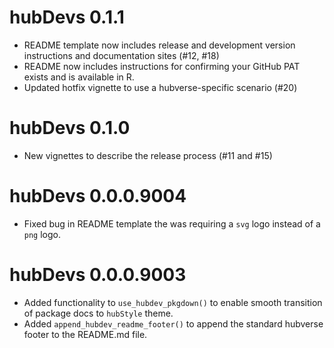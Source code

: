 # hubDevs 0.1.1

* README template now includes release and development version instructions and
  documentation sites (#12, #18)
* README now includes instructions for confirming your GitHub PAT exists and is
  available in R. 
* Updated hotfix vignette to use a hubverse-specific scenario (#20)

# hubDevs 0.1.0

* New vignettes to describe the release process (#11 and #15)

# hubDevs 0.0.0.9004

* Fixed bug in README template the was requiring a `svg` logo instead of a `png` logo.

# hubDevs 0.0.0.9003

* Added functionality to `use_hubdev_pkgdown()` to enable smooth transition of package docs to `hubStyle` theme.
* Added `append_hubdev_readme_footer()` to append the standard hubverse footer to the README.md file.
